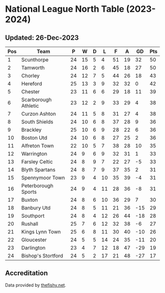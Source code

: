 # National League North Table (2023-2024)
## Updated: 26-Dec-2023

| Pos | Team | P | W | D | L | F | A | GD | Pts |
| --- | --- | --- | --- | --- | --- | --- | --- | --- | --- |
| 1 | Scunthorpe | 24 | 15 | 5 | 4 | 51 | 19 | 32 | 50 |
| 2 | Tamworth | 24 | 16 | 2 | 6 | 45 | 18 | 27 | 50 |
| 3 | Chorley | 24 | 12 | 7 | 5 | 44 | 26 | 18 | 43 |
| 4 | Hereford | 25 | 13 | 3 | 9 | 32 | 32 | 0 | 42 |
| 5 | Chester | 23 | 11 | 6 | 6 | 29 | 18 | 11 | 39 |
| 6 | Scarborough Athletic | 23 | 12 | 2 | 9 | 33 | 29 | 4 | 38 |
| 7 | Curzon Ashton | 24 | 11 | 5 | 8 | 31 | 27 | 4 | 38 |
| 8 | South Shields | 24 | 10 | 6 | 8 | 37 | 28 | 9 | 36 |
| 9 | Brackley | 25 | 10 | 6 | 9 | 28 | 22 | 6 | 36 |
| 10 | Boston Utd | 24 | 10 | 6 | 8 | 27 | 25 | 2 | 36 |
| 11 | Alfreton Town | 22 | 10 | 5 | 7 | 38 | 28 | 10 | 35 |
| 12 | Warrington | 24 | 9 | 6 | 9 | 32 | 31 | 1 | 33 |
| 13 | Farsley Celtic | 24 | 8 | 9 | 7 | 22 | 27 | -5 | 33 |
| 14 | Blyth Spartans | 24 | 8 | 7 | 9 | 37 | 35 | 2 | 31 |
| 15 | Spennymoor Town | 23 | 9 | 4 | 10 | 35 | 39 | -4 | 31 |
| 16 | Peterborough Sports | 24 | 9 | 4 | 11 | 28 | 36 | -8 | 31 |
| 17 | Buxton | 24 | 8 | 6 | 10 | 36 | 29 | 7 | 30 |
| 18 | Banbury Utd | 24 | 8 | 5 | 11 | 21 | 36 | -15 | 29 |
| 19 | Southport | 24 | 8 | 4 | 12 | 26 | 44 | -18 | 28 |
| 20 | Rushall | 25 | 7 | 6 | 12 | 32 | 38 | -6 | 27 |
| 21 | Kings Lynn Town | 25 | 6 | 8 | 11 | 30 | 40 | -10 | 26 |
| 22 | Gloucester | 24 | 5 | 5 | 14 | 24 | 35 | -11 | 20 |
| 23 | Darlington | 23 | 4 | 7 | 12 | 18 | 47 | -29 | 19 |
| 24 | Bishop's Stortford | 24 | 5 | 2 | 17 | 21 | 48 | -27 | 17 |

## Accreditation 

Data provided by [thefishy.net](https://www.thefishy.net/).